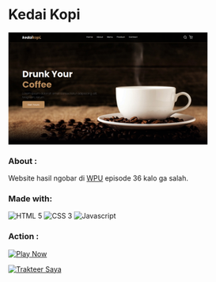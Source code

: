 # Kedai Kopi

<img align="center" src="img/screenshots-1.png" alt="Preview 1" width="80%">

### About :

Website hasil ngobar di [WPU](https://www.youtube.com/watch?v=MCVkMmYL-aY&t=11s) episode 36 kalo ga salah.

### Made with:

<img src="https://cdn.jsdelivr.net/gh/devicons/devicon/icons/html5/html5-original.svg" alt="HTML 5" height="40"> <img src="https://cdn.jsdelivr.net/gh/devicons/devicon/icons/css3/css3-original.svg" alt="CSS 3" height="40"> <img src="https://cdn.jsdelivr.net/gh/devicons/devicon/icons/javascript/javascript-original.svg" alt="Javascript" height="40">

### Action :

<a align="center" href="https://izardaffa.github.io/kedai-kopi" target="_blank"><img src="assets/img/play-button.png" height="40" alt="Play Now"></a>

<a align="center" href="https://trakteer.id/izardaffa" target="_blank"><img id="wse-buttons-preview" src="https://cdn.trakteer.id/images/embed/trbtn-red-2.png" height="40" style="border:0px;height:40px;" alt="Trakteer Saya"></a>